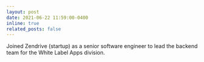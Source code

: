 ```yaml
---
layout: post
date: 2021-06-22 11:59:00-0400
inline: true
related_posts: false
---
```


Joined Zendrive (startup) as a senior software engineer to lead the backend team for the White Label Apps division.

